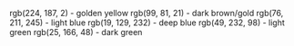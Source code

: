 rgb(224, 187, 2) - golden yellow
rgb(99, 81, 21) - dark brown/gold
rgb(76, 211, 245) - light blue
rgb(19, 129, 232) - deep blue
rgb(49, 232, 98) - light green
rgb(25, 166, 48) - dark green